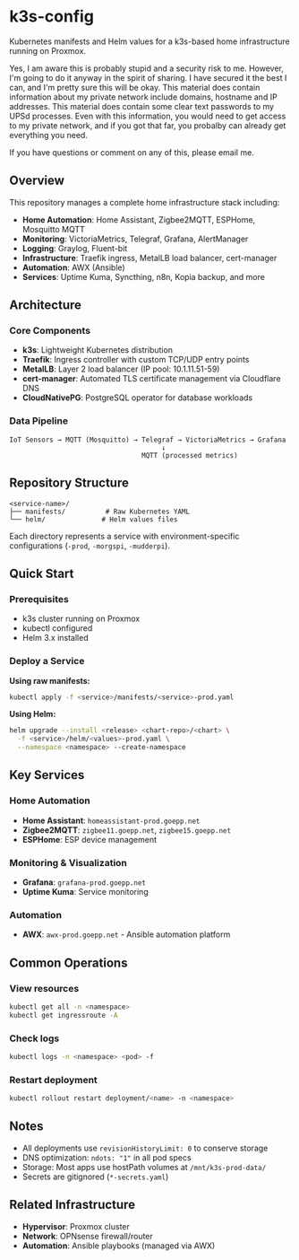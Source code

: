 # k3s-config

Kubernetes manifests and Helm values for a k3s-based home infrastructure running on Proxmox.

Yes, I am aware this is probably stupid and a security risk to me. However, I'm going to do it anyway in the spirit of sharing. I have secured it the best I can, and I'm pretty sure this will be okay. This material does contain information about my private network include domains, hostname and IP addresses. This material does contain some clear text passwords to my UPSd processes. Even with this information, you would need to get access to my private network, and if you got that far, you probalby can already get everything you need.

If you have questions or comment on any of this, please email me.

## Overview

This repository manages a complete home infrastructure stack including:

- **Home Automation**: Home Assistant, Zigbee2MQTT, ESPHome, Mosquitto MQTT
- **Monitoring**: VictoriaMetrics, Telegraf, Grafana, AlertManager
- **Logging**: Graylog, Fluent-bit
- **Infrastructure**: Traefik ingress, MetalLB load balancer, cert-manager
- **Automation**: AWX (Ansible)
- **Services**: Uptime Kuma, Syncthing, n8n, Kopia backup, and more

## Architecture

### Core Components

- **k3s**: Lightweight Kubernetes distribution
- **Traefik**: Ingress controller with custom TCP/UDP entry points
- **MetalLB**: Layer 2 load balancer (IP pool: 10.1.11.51-59)
- **cert-manager**: Automated TLS certificate management via Cloudflare DNS
- **CloudNativePG**: PostgreSQL operator for database workloads

### Data Pipeline

```
IoT Sensors → MQTT (Mosquitto) → Telegraf → VictoriaMetrics → Grafana
                                      ↓
                                 MQTT (processed metrics)
```

## Repository Structure

```
<service-name>/
├── manifests/          # Raw Kubernetes YAML
└── helm/              # Helm values files
```

Each directory represents a service with environment-specific configurations (`-prod`, `-morgspi`, `-mudderpi`).

## Quick Start

### Prerequisites

- k3s cluster running on Proxmox
- kubectl configured
- Helm 3.x installed

### Deploy a Service

**Using raw manifests:**
```bash
kubectl apply -f <service>/manifests/<service>-prod.yaml
```

**Using Helm:**
```bash
helm upgrade --install <release> <chart-repo>/<chart> \
  -f <service>/helm/<values>-prod.yaml \
  --namespace <namespace> --create-namespace
```

## Key Services

### Home Automation
- **Home Assistant**: `homeassistant-prod.goepp.net`
- **Zigbee2MQTT**: `zigbee11.goepp.net`, `zigbee15.goepp.net`
- **ESPHome**: ESP device management

### Monitoring & Visualization
- **Grafana**: `grafana-prod.goepp.net`
- **Uptime Kuma**: Service monitoring

### Automation
- **AWX**: `awx-prod.goepp.net` - Ansible automation platform

## Common Operations

### View resources
```bash
kubectl get all -n <namespace>
kubectl get ingressroute -A
```

### Check logs
```bash
kubectl logs -n <namespace> <pod> -f
```

### Restart deployment
```bash
kubectl rollout restart deployment/<name> -n <namespace>
```

## Notes

- All deployments use `revisionHistoryLimit: 0` to conserve storage
- DNS optimization: `ndots: "1"` in all pod specs
- Storage: Most apps use hostPath volumes at `/mnt/k3s-prod-data/`
- Secrets are gitignored (`*-secrets.yaml`)

## Related Infrastructure

- **Hypervisor**: Proxmox cluster
- **Network**: OPNsense firewall/router
- **Automation**: Ansible playbooks (managed via AWX)
